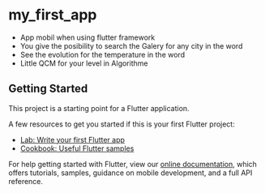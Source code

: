 # my_first_app

 - App mobil when using flutter framework 
 - You give the posibility to search the Galery for any city in the word 
 - See the evolution for the temperature in the word 
 - Little QCM for your level in Algorithme

## Getting Started

This project is a starting point for a Flutter application.

A few resources to get you started if this is your first Flutter project:

- [Lab: Write your first Flutter app](https://flutter.dev/docs/get-started/codelab)
- [Cookbook: Useful Flutter samples](https://flutter.dev/docs/cookbook)

For help getting started with Flutter, view our
[online documentation](https://flutter.dev/docs), which offers tutorials,
samples, guidance on mobile development, and a full API reference.
